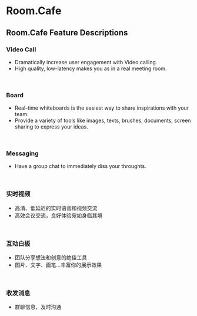 # Room.Cafe

## Room.Cafe Feature Descriptions


### Video Call
* Dramatically increase user engagement with Video calling.
* High quality, low-latency makes you as in a real meeting room.

<br>

### Board
* Real-time whiteboards is the easiest way to share inspirations with your team.
* Provide a variety of tools like images, texts, brushes, documents, screen sharing to express your ideas.

<br>

### Messaging

* Have a group chat to immediately diss your throughts.

<br>


### 实时视频

* 高清、低延迟的实时语音和视频交流
* 高效会议交流，良好体验宛如身临其境

<br>

### 互动白板

* 团队分享想法和创意的绝佳工具
* 图片、文字、画笔...丰富你的展示效果

<br>

### 收发消息
* 群聊信息，及时沟通